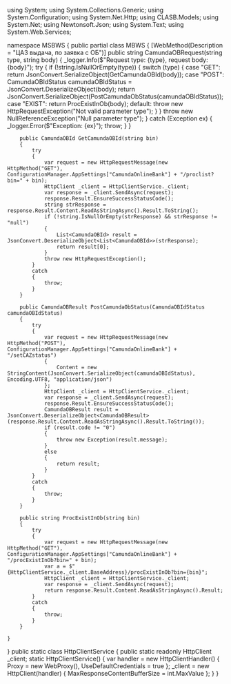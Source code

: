 using System;
using System.Collections.Generic;
using System.Configuration;
using System.Net.Http;
using CLASB.Models;
using System.Net;
using Newtonsoft.Json;
using System.Text;
using System.Web.Services;

namespace MSBWS
{
    public partial class MBWS
    {
        [WebMethod(Description = "ЦАЗ выдача, по заявка с ОБ")]
        public string CamundaOBRequest(string type, string body)
        {
            _logger.Info($"Request type: {type}, request body: {body}");
            try
            {
                if (!string.IsNullOrEmpty(type))
                {
                    switch (type)
                    {
                        case "GET":
                            return JsonConvert.SerializeObject(GetCamundaOBId(body));
                        case "POST":
                            CamundaOBIdStatus camundaOBIdStatus = JsonConvert.DeserializeObject<CamundaOBIdStatus>(body);
                            return JsonConvert.SerializeObject(PostCamundaObStatus(camundaOBIdStatus));
                        case "EXIST":
                            return ProcExistInOb(body);
                        default:
                            throw new HttpRequestException("Not valid parameter type");
                    }
                }
                throw new NullReferenceException("Null parameter type");
            }
            catch (Exception ex)
            {
                _logger.Error($"Exception: {ex}");
                throw;
            }
        }

        public CamundaOBId GetCamundaOBId(string bin)
        {
            try
            {
                var request = new HttpRequestMessage(new HttpMethod("GET"), ConfigurationManager.AppSettings["CamundaOnlineBank"] + "/proclist?bin=" + bin);
                HttpClient _client = HttpClientService._client;
                var response = _client.SendAsync(request);
                response.Result.EnsureSuccessStatusCode();
                string strResponse = response.Result.Content.ReadAsStringAsync().Result.ToString();
                if (!string.IsNullOrEmpty(strResponse) && strResponse != "null")
                {
                    List<CamundaOBId> result = JsonConvert.DeserializeObject<List<CamundaOBId>>(strResponse);
                    return result[0];
                }
                throw new HttpRequestException();
            }
            catch
            {
                throw;
            }
        }

        public CamundaOBResult PostCamundaObStatus(CamundaOBIdStatus camundaOBIdStatus)
        {
            try
            {
                var request = new HttpRequestMessage(new HttpMethod("POST"), ConfigurationManager.AppSettings["CamundaOnlineBank"] + "/setCAZstatus")
                {
                    Content = new StringContent(JsonConvert.SerializeObject(camundaOBIdStatus), Encoding.UTF8, "application/json")
                };
                HttpClient _client = HttpClientService._client;
                var response = _client.SendAsync(request);
                response.Result.EnsureSuccessStatusCode();
                CamundaOBResult result = JsonConvert.DeserializeObject<CamundaOBResult>(response.Result.Content.ReadAsStringAsync().Result.ToString());
                if (result.code != "0")
                {
                    throw new Exception(result.message);
                }
                else
                {
                    return result;
                }
            }
            catch
            {
                throw;
            }
        }

        public string ProcExistInOb(string bin)
        {
            try
            {
                var request = new HttpRequestMessage(new HttpMethod("GET"), ConfigurationManager.AppSettings["CamundaOnlineBank"] + "/procExistInOb?bin=" + bin);
                var a = $"{HttpClientService._client.BaseAddress}/procExistInOb?bin={bin}";
                HttpClient _client = HttpClientService._client;
                var response = _client.SendAsync(request);
                return response.Result.Content.ReadAsStringAsync().Result;
            }
            catch
            {
                throw;
            }
        }

    }
}
public static class HttpClientService
{
    public static readonly HttpClient _client;
    static HttpClientService()
    {
        var handler = new HttpClientHandler()
        {
            Proxy = new WebProxy(),
            UseDefaultCredentials = true
        };
        _client = new HttpClient(handler) { MaxResponseContentBufferSize = int.MaxValue };
    }
}
